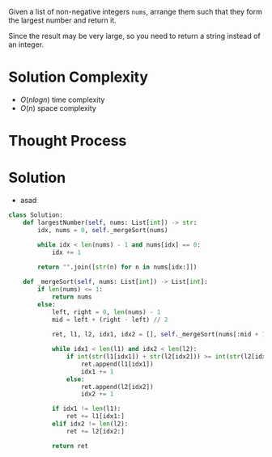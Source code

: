 Given a list of non-negative integers `nums`, arrange them such that they form the largest number and return it.

Since the result may be very large, so you need to return a string instead of an integer.
# Solution Complexity
- $O(nlogn)$ time complexity
- $O(n)$ space complexity
# Thought Process
# Solution
- asad
```Python
class Solution:
	def largestNumber(self, nums: List[int]) -> str:
		idx, nums = 0, self._mergeSort(nums)

		while idx < len(nums) - 1 and nums[idx] == 0:
			idx += 1
		
		return "".join([str(n) for n in nums[idx:]])

	def _mergeSort(self, nums: List[int]) -> List[int]:
		if len(nums) <= 1:
			return nums
		else:
			left, right = 0, len(nums) - 1
			mid = left + (right - left) // 2
	
			ret, l1, l2, idx1, idx2 = [], self._mergeSort(nums[:mid + 1]), self._mergeSort(nums[mid + 1:]), 0, 0

			while idx1 < len(l1) and idx2 < len(l2):
				if int(str(l1[idx1]) + str(l2[idx2])) >= int(str(l2[idx2]) + str(l1[idx1])):
					ret.append(l1[idx1])
					idx1 += 1
				else:
					ret.append(l2[idx2])
					idx2 += 1

			if idx1 != len(l1):
				ret += l1[idx1:]
			elif idx2 != len(l2):
				ret += l2[idx2:]

			return ret
```